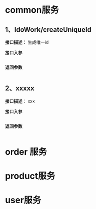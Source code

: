# common服务

##  1、IdoWork/createUniqueId

**接口描述：** 生成唯一id

**接口入参**

```json

```

**返回参数**

```json

```

## 2、xxxxx

**接口描述**： xxx

**接口入参**

```json

```

**返回参数**

```json

```

# order 服务

# product服务

# user服务

